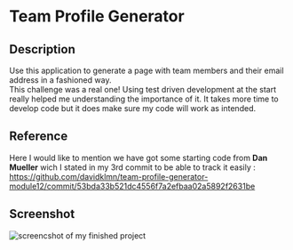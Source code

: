 # Team Profile Generator

## Description

Use this application to generate a page with team members and their email address in a fashioned way.
<br>
This challenge was a real one! Using test driven development at the start really helped me understanding the importance of it. It takes more time to develop code but it does make sure my code will work as intended.

## Reference

Here I would like to mention we have got some starting code from <b>Dan Mueller</b> wich I stated in my 3rd commit to be able to track it easily :
https://github.com/davidklmn/team-profile-generator-module12/commit/53bda33b521dc4556f7a2efbaa02a5892f2631be

## Screenshot

![screencshot of my finished project](https://github.com/davidklmn/team-profile-generator-module12/src/Team-Profile-Generator.png)
